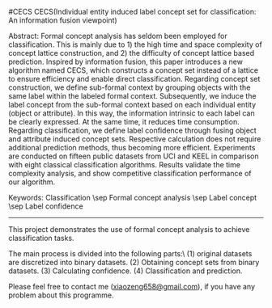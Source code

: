 #CECS
CECS(Individual entity induced label concept set for classification: An information fusion viewpoint)

Abstract:
Formal concept analysis has seldom been employed for classification.
This is mainly due to 1) the high time and space complexity of concept lattice construction, and
2) the difficulty of concept lattice based prediction.
Inspired by information fusion, this paper introduces a new algorithm named CECS, which constructs a concept set instead of a lattice to ensure efficiency and enable direct classification.
Regarding concept set construction, we define sub-formal context by grouping objects with the same label within the labeled formal context.
Subsequently, we induce the label concept from the sub-formal context based on each individual entity (object or attribute).
In this way, the information intrinsic to each label can be clearly expressed.
At the same time, it reduces time consumption.
Regarding classification, we define label confidence through fusing object and attribute induced concept sets.
Respective calculation does not require additional prediction methods, thus becoming more efficient.
Experiments are conducted on fifteen public datasets from UCI and KEEL in comparison with eight classical classification algorithms.
Results validate the time complexity analysis, and show competitive classification performance of our algorithm.

Keywords:
	Classification \sep
	Formal concept analysis \sep
	Label concept \sep
	Label confidence
 
 ------------------------------------------------------------------------------------
This project demonstrates the use of formal concept analysis to achieve classification tasks.

The main process is divided into the following parts:\\
(1) original datasets are discretized into binary datasets.
(2) Obtaining concept sets from binary datasets.
(3) Calculating confidence.
(4) Classification and prediction.

Please feel free to contact me (xiaozeng658@gmail.com), if you have any problem about this programme.


